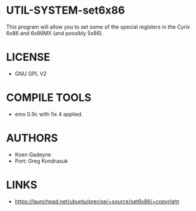 UTIL-SYSTEM-set6x86
===================

This program will allow you to set some of the special registers in the Cyrix 6x86 and 6x86MX (and possibly 5x86).

LICENSE
===============
* GNU GPL V2

COMPILE TOOLS
===============
* emx 0.9c with fix 4 applied.

AUTHORS
===============
* Koen Gadeyne
* Port: Greg Kondrasuk

LINKS
===============
* https://launchpad.net/ubuntu/precise/+source/set6x86/+copyright
